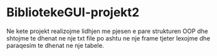 # BibliotekeGUI-projekt2
Ne kete projekt realizojme lidhjen me pjesen e pare strukturen OOP dhe shtojme te dhenat ne nje txt file po ashtu ne nje frame tjeter lexojme dhe paraqesim te dhenat ne nje tabele.
